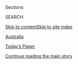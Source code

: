 <div id="app">

<div>

<div class="NYTAppHideMasthead css-zz1s19 e1suatyy0">

<div class="section css-ui9rw0 e1suatyy2">

<div class="css-11hrj97 er09x8g0">

<div class="css-6n7j50">

</div>

<span class="css-1dv1kvn">Sections</span>

<div class="css-10488qs">

<span class="css-1dv1kvn">SEARCH</span>

</div>

[Skip to content](#site-content)[Skip to site
index](#site-index)

</div>

<div id="masthead-section-label" class="css-1fnb9ct eaxe0e00">

[Australia](https://www.nytimes3xbfgragh.onion/section/world/australia)

</div>

<div class="css-10698na e1huz5gh0">

</div>

</div>

<div id="masthead-bar-one" class="section hasLinks css-15hmgas e1csuq9d3">

<div class="css-uqyvli e1csuq9d0">

</div>

<div class="css-1uqjmks e1csuq9d1">

</div>

<div class="css-9e9ivx">

[](https://myaccount.nytimes3xbfgragh.onion/auth/login?response_type=cookie&client_id=vi)

</div>

<div class="css-1bvtpon e1csuq9d2">

[Today’s Paper](https://www.nytimes3xbfgragh.onion/section/todayspaper)

</div>

</div>

</div>

</div>

<div data-aria-hidden="false">

<div id="site-content" data-role="main">

<div id="top-wrapper" class="css-15p45cc eaca97t0" type="top">

<div id="top-slug" class="css-19x0jxb eaca97t1" hidden="">

Advertisement

</div>

[Continue reading the main
story](#after-top)

<div class="ad top-wrapper" style="text-align:center;height:100%;display:block;min-height:90px">

<div id="top" class="place-ad" data-position="top" data-size-key="top">

</div>

</div>

<div id="after-top">

</div>

</div>

<div id="collection-australia" class="section css-15h4p1b e9abtgs0">

<div class="css-1j21atc e1svk9qx1">

<div class="css-fmiefx e1svk9qx2">

<div class="css-1hk7r2m eu54l5x0">

<div id="sponsor-wrapper" class="css-7a1pgi eaca97t0" type="sponsor" hidden="">

<div id="sponsor-slug" class="css-1l4mleb eaca97t1" hidden="">

Supported by

</div>

[Continue reading the main
story](#after-sponsor)

<div id="sponsor" class="ad sponsor-wrapper" style="text-align:left;height:100%;display:block">

</div>

<div id="after-sponsor">

</div>

</div>

</div>

### <span class="css-5xm8y ezz4tcd1">[World](/section/world)</span>

</div>

<div class="css-nfcc9b e1svk9qx3">

<div class="css-vl9dhg e1svk9qx5">

<div class="css-1nrhkj6 e1svk9qx6">

# Australia/New Zealand

<div class="follow-button-placeholder" data-collection-id="">

</div>

</div>

## <span>News, features and opinion curated for readers interested in Australia and the region.</span>

</div>

</div>

## <span>News, features and opinion curated for readers interested in Australia and the region.</span>

</div>

<div class="css-6knu33 eoqylgt0">

<div class="supplemental-header">

<div class="module-body">

</div>

</div>

</div>

<div class="css-185go5a e1o5byef0">

<div class="css-15cbhtu">

  - [Latest](#stream-panel)
  - <span class="css-6n7j50">Search</span>
    <div class="control">
    <div class="label-container css-1dv1kvn">
    Search
    </div>
    <div class="css-wm4t3d">
    **<span id="clear-search-input" class="css-1dv1kvn">Clear this text
    input</span>
    </div>
    </div>
    <span class="css-1iovbfw"></span>

<div id="stream-panel" class="section css-8msx5b e1jz0cab1">

<div class="css-13mho3u">

1.  
    
    <div class="css-1cp3ece">
    
    <div class="css-1l4spti">
    
    [](/2020/08/04/world/australia/sos-pacific-island.html)
    
    <div class="css-79elbk">
    
    ![](https://static01.graylady3jvrrxbe.onion/images/2020/08/04/world/04sos-pacific-1/merlin_175284195_c3a56f16-aa09-45ee-9c4c-eea9738d6caf-thumbWide.jpg?quality=75&auto=webp&disable=upscale)
    
    </div>
    
    ## 3 Men Marooned in the Pacific Are Rescued After Writing SOS in the Sand
    
    Three days after their boat ran out of fuel and drifted off course
    in Micronesia, the men were found in good condition after a plane
    saw their giant plea for help spelled out on the sand.
    
    <div class="css-1nqbnmb ea5icrr0">
    
    By <span class="css-1n7hynb">Elian
    Peltier</span>
    
    </div>
    
    </div>
    
    <div class="css-1lc2l26 e1xfvim33">
    
    </div>
    
    </div>

2.  
    
    <div class="css-1cp3ece">
    
    <div class="css-1l4spti">
    
    [](/2020/08/04/world/australia/coronavirus-melbourne-lockdown.html)
    
    <div class="css-79elbk">
    
    ![](https://static01.graylady3jvrrxbe.onion/images/2020/08/04/world/04virus-melbourne-1/04virus-melbourne-1-thumbWide.jpg?quality=75&auto=webp&disable=upscale)
    
    </div>
    
    ## What Lockdown 2.0 Looks Like: Harsher Rules, Deeper Confusion
    
    Melbourne, Australia’s second-largest city, is becoming a case study
    in handling a second wave of infections. There are lots of
    unanswered questions.
    
    <div class="css-1nqbnmb ea5icrr0">
    
    By <span class="css-1n7hynb">Damien
    Cave</span>
    
    </div>
    
    </div>
    
    <div class="css-1lc2l26 e1xfvim33">
    
    </div>
    
    </div>

3.  
    
    <div class="css-1cp3ece">
    
    <div class="css-1l4spti">
    
    [](/2020/08/04/magazine/behrouz-boochani-australia.html)
    
    <div class="css-79elbk">
    
    ![](https://static01.graylady3jvrrxbe.onion/images/2020/08/09/magazine/09mag-Boochani-03/09mag-Boochani-03-thumbWide-v7.jpg?quality=75&auto=webp&disable=upscale)
    
    </div>
    
    ### <span class="css-m70j1g">feature</span>
    
    ## Behrouz Boochani Just Wants to Be Free
    
    He fled Iran’s Revolutionary Guard. He exposed Australia’s offshore
    detention camps — from the inside. He survived, stateless, for seven
    years. What’s next?
    
    <div class="css-1nqbnmb ea5icrr0">
    
    By <span class="css-1n7hynb">Megan K.
    Stack</span>
    
    </div>
    
    </div>
    
    <div class="css-1lc2l26 e1xfvim33">
    
    </div>
    
    </div>

4.  
    
    <div class="css-1cp3ece">
    
    <div class="css-1l4spti">
    
    [](/2020/08/03/world/australia/spearfishing-sydney-coronavirus.html)
    
    <div class="css-79elbk">
    
    ![](https://static01.graylady3jvrrxbe.onion/images/2020/07/31/world/00spearfishing-dispatch-1/00spearfishing-dispatch-1-thumbWide-v2.jpg?quality=75&auto=webp&disable=upscale)
    
    </div>
    
    ### <span class="css-m70j1g">Sydney Dispatch</span>
    
    ## Taking a Spear Into the Sea, and Washing Anxiety Away
    
    I kept seeing people in Sydney carry spearguns to and from the
    ocean. To understand why, I held my breath and dived in.
    
    <div class="css-1nqbnmb ea5icrr0">
    
    By <span class="css-1n7hynb">Damien
    Cave</span>
    
    </div>
    
    </div>
    
    <div class="css-1lc2l26 e1xfvim33">
    
    </div>
    
    </div>

5.  
    
    <div class="css-1cp3ece">
    
    <div class="css-1l4spti">
    
    [](/video/world/australia/100000007269116/coronavirus-restrictions-melbourne.html)
    
    <div class="css-79elbk">
    
    ![](https://static01.graylady3jvrrxbe.onion/images/2020/08/02/world/02virus-briefing-melbourne/merlin_175141296_dccccb19-1179-4660-a45f-369462798c5f-thumbWide.jpg?quality=75&auto=webp&disable=upscale)
    
    </div>
    
    ### <span class="css-5xm8y ezz4tcd1">Times</span><span class="css-1a54gqt">Video</span>
    
    ## Melbourne Tightens Lockdown as Virus Outbreak Spreads
    
    Premier Daniel Andrews of Victoria, Australia, said that starting on
    Sunday, residents in the metropolitan Melbourne area will be under
    curfew from 8 p.m. to 5 a.m.
    
    <div class="css-1nqbnmb ea5icrr0">
    
    By
    <span class="css-1n7hynb">Reuters</span>
    
    </div>
    
    </div>
    
    <div class="css-1lc2l26 e1xfvim33">
    
    </div>
    
    </div>

6.  
    
    <div class="css-1cp3ece">
    
    <div class="css-1l4spti">
    
    [](/2020/07/30/world/australia/melbourne-schools-lessons-america.html)
    
    <div class="css-79elbk">
    
    ![](https://static01.graylady3jvrrxbe.onion/images/2020/07/31/world/31ausletter169-1/31ausletter169-1-thumbWide.jpg?quality=75&auto=webp&disable=upscale)
    
    </div>
    
    ### <span class="css-m70j1g">letter 169</span>
    
    ## What Can Victorian Schools Teach America About Reopening?
    
    With around 100 schools closed because of students or teachers with
    COVID-19, Australia has lessons for other countries aiming to
    reopen.
    
    <div class="css-1nqbnmb ea5icrr0">
    
    By <span class="css-1n7hynb">Besha
    Rodell</span>
    
    </div>
    
    </div>
    
    <div class="css-1lc2l26 e1xfvim33">
    
    </div>
    
    </div>

7.  
    
    <div class="css-1cp3ece">
    
    <div class="css-1l4spti">
    
    [](/2020/07/28/dining/melbourne-restaurants-coronavirus.html)
    
    <div class="css-79elbk">
    
    ![](https://static01.graylady3jvrrxbe.onion/images/2020/07/29/dining/28fare1/merlin_174758739_a4877efc-01ca-4572-83a6-9213dc8aab01-thumbWide.jpg?quality=75&auto=webp&disable=upscale)
    
    </div>
    
    ### <span class="css-m70j1g">Critic’s Notebook</span>
    
    ## The Pandemic Could End the Age of Midpriced Dining
    
    When Melbourne restaurants reopened after lockdown, owners got
    creative, and dinner got far more expensive.
    
    <div class="css-1nqbnmb ea5icrr0">
    
    By <span class="css-1n7hynb">Besha
    Rodell</span>
    
    </div>
    
    </div>
    
    <div class="css-1lc2l26 e1xfvim33">
    
    </div>
    
    </div>

8.  
    
    <div class="css-1cp3ece">
    
    <div class="css-1l4spti">
    
    [](/2020/07/28/world/europe/british-australian-academic-jail-iran-qarchak.html)
    
    <div class="css-79elbk">
    
    ![](https://static01.graylady3jvrrxbe.onion/images/2020/07/28/world/28iran-detainee/28iran-detainee-thumbWide.jpg?quality=75&auto=webp&disable=upscale)
    
    </div>
    
    ## British-Australian Academic Jailed in Iran Is Moved to Remote Prison
    
    Kylie Moore-Gilbert, who has denied charges of espionage, is now in
    a facility where many have been infected with the coronavirus,
    rights activists say.
    
    <div class="css-1nqbnmb ea5icrr0">
    
    By <span class="css-1n7hynb">Elian
    Peltier</span>
    
    </div>
    
    </div>
    
    <div class="css-1lc2l26 e1xfvim33">
    
    </div>
    
    </div>

9.  
    
    <div class="css-1cp3ece">
    
    <div class="css-1l4spti">
    
    [](/2020/07/28/world/australia/chinese-students-virtual-kidnapping.html)
    
    <div class="css-79elbk">
    
    ![](https://static01.graylady3jvrrxbe.onion/images/2020/07/28/world/28oz-kidnappings-1/merlin_172408368_92b1bc93-97d6-4978-a0ad-cd06cd2b6909-thumbWide.jpg?quality=75&auto=webp&disable=upscale)
    
    </div>
    
    ## Australia Says Chinese Students Are Targets in ‘Virtual Kidnapping’ Scams
    
    Recent cases reveal the evolution of a crime that often exploits
    worry over family members abroad with digital savvy and
    old-fashioned coercion.
    
    <div class="css-1nqbnmb ea5icrr0">
    
    By <span class="css-1n7hynb">Damien
    Cave</span>
    
    </div>
    
    <div class="css-185051n">
    
    [阅读简体中文版](https://cn.nytimes3xbfgragh.onion/asia-pacific/20200729/chinese-students-virtual-kidnapping/ "Read in Simplified Chinese")[閱讀繁體中文版](https://cn.nytimes3xbfgragh.onion/asia-pacific/20200729/chinese-students-virtual-kidnapping/zh-hant/ "Read in Traditional Chinese")
    
    </div>
    
    </div>
    
    <div class="css-1lc2l26 e1xfvim33">
    
    </div>
    
    </div>

10. 
    
    <div class="css-1cp3ece">
    
    <div class="css-1l4spti">
    
    [](/2020/07/24/world/australia/behrouz-boochani-asylum-new-zealand.html)
    
    <div class="css-79elbk">
    
    ![](https://static01.graylady3jvrrxbe.onion/images/2020/07/24/world/24newzealand-refugee1/merlin_114968585_8ac234ec-8384-4a9d-b44e-4b47958a8e82-thumbWide.jpg?quality=75&auto=webp&disable=upscale)
    
    </div>
    
    ## Refugee and Author Long Detained by Australia Gets Asylum in New Zealand
    
    Behrouz Boochani, a Kurdish-Iranian exile, said the news showed the
    vast differences between the two neighboring countries on human
    rights.
    
    <div class="css-1nqbnmb ea5icrr0">
    
    By <span class="css-1n7hynb">Livia Albeck-Ripka</span>
    
    </div>
    
    </div>
    
    <div class="css-1lc2l26 e1xfvim33">
    
    </div>
    
    </div>

<div class="css-13mho3u">

<div class="css-1t62hi8">

<div class="css-1stvaey">

Show
More

<div>

<div style="border:0;clip:rect(0 0 0 0);height:1px;margin:-1px;overflow:hidden;white-space:nowrap;padding:0;width:1px;position:absolute" data-role="log" data-aria-live="assertive">

</div>

<div style="border:0;clip:rect(0 0 0 0);height:1px;margin:-1px;overflow:hidden;white-space:nowrap;padding:0;width:1px;position:absolute" data-role="log" data-aria-live="assertive">

</div>

<div style="border:0;clip:rect(0 0 0 0);height:1px;margin:-1px;overflow:hidden;white-space:nowrap;padding:0;width:1px;position:absolute" data-role="log" data-aria-live="polite">

</div>

<div style="border:0;clip:rect(0 0 0 0);height:1px;margin:-1px;overflow:hidden;white-space:nowrap;padding:0;width:1px;position:absolute" data-role="log" data-aria-live="polite">

</div>

</div>

</div>

</div>

</div>

</div>

<div class="css-g6hk37 supplemental">

<div id="mid1-wrapper" class="css-10wkyv7 eaca97t0" type="lede">

<div id="mid1-slug" class="css-1tag3rd eaca97t1">

Advertisement

</div>

[Continue reading the main
story](#after-mid1)

<div id="mid1" class="ad mid1-wrapper" style="text-align:center;height:100%;display:block;min-height:250px">

</div>

<div id="after-mid1">

</div>

</div>

## Follow Us

<div class="module-body">

  - [**<span data-aria-hidden="true">@damiencave</span><span class="css-1dv1kvn">twitter
    page for
    @damiencave</span>](https://twitter.com/damiencave)
  - [**<span data-aria-hidden="true">@BellaKwai</span><span class="css-1dv1kvn">twitter
    page for
    @BellaKwai</span>](https://twitter.com/BellaKwai)
  - [**<span data-aria-hidden="true">@jamietarabay</span><span class="css-1dv1kvn">twitter
    page for
    @jamietarabay</span>](https://twitter.com/jamietarabay)
  - [**<span data-aria-hidden="true">@taceyrychter</span><span class="css-1dv1kvn">twitter
    page for @taceyrychter</span>](https://twitter.com/taceyrychter)

</div>

<div id="mktg-wrapper" class="css-oxle51 eaca97t0" type="mktg">

<div id="mktg-slug" class="css-1tag3rd eaca97t1">

Advertisement

</div>

[Continue reading the main
story](#after-mktg)

<div id="mktg" class="ad mktg-wrapper" style="text-align:center;height:100%;display:block">

</div>

<div id="after-mktg">

</div>

</div>

## Subscribe to the Australia Letter Newsletter

<div class="css-hftqp3">

Damien Cave, our new Australia bureau chief, shares insights on global
news, local recommendations and feedback from readers in this weekly
newsletter.

</div>

[SIGN UP](/newsletters/signup/AUST)

</div>

</div>

</div>

</div>

</div>

</div>

## Site Index

<div>

</div>

## Site Information Navigation

  - [© <span>2020</span> <span>The New York Times
    Company</span>](https://help.nytimes3xbfgragh.onion/hc/en-us/articles/115014792127-Copyright-notice)

<!-- end list -->

  - [NYTCo](https://www.nytco.com/)
  - [Contact
    Us](https://help.nytimes3xbfgragh.onion/hc/en-us/articles/115015385887-Contact-Us)
  - [Work with us](https://www.nytco.com/careers/)
  - [Advertise](https://nytmediakit.com/)
  - [T Brand Studio](http://www.tbrandstudio.com/)
  - [Your Ad
    Choices](https://www.nytimes3xbfgragh.onion/privacy/cookie-policy#how-do-i-manage-trackers)
  - [Privacy](https://www.nytimes3xbfgragh.onion/privacy)
  - [Terms of
    Service](https://help.nytimes3xbfgragh.onion/hc/en-us/articles/115014893428-Terms-of-service)
  - [Terms of
    Sale](https://help.nytimes3xbfgragh.onion/hc/en-us/articles/115014893968-Terms-of-sale)
  - [Site
    Map](https://spiderbites.nytimes3xbfgragh.onion)
  - [Help](https://help.nytimes3xbfgragh.onion/hc/en-us)
  - [Subscriptions](https://www.nytimes3xbfgragh.onion/subscription?campaignId=37WXW)

</div>

</div>
